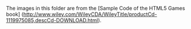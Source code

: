 The images in this folder are from the [Sample Code of the HTML5 Games book] (http://www.wiley.com/WileyCDA/WileyTitle/productCd-1119975085,descCd-DOWNLOAD.html). 
